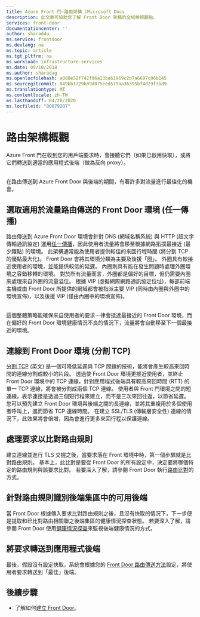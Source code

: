 ```yaml
---
title: Azure Front 門-路由架構 |Microsoft Docs
description: 此文章可協助您了解 Front Door 架構的全域檢視觀點。
services: front-door
documentationcenter: ''
author: sharad4u
ms.service: frontdoor
ms.devlang: na
ms.topic: article
ms.tgt_pltfrm: na
ms.workload: infrastructure-services
ms.date: 09/10/2018
ms.author: sharadag
ms.openlocfilehash: a088e52f742f96a13ba61969c2d7a6697c96b145
ms.sourcegitcommit: 849bb1729b89d075eed579aa36395bf4d29f3bd9
ms.translationtype: MT
ms.contentlocale: zh-TW
ms.lasthandoff: 04/28/2020
ms.locfileid: "80879287"
---
```

# <a name="routing-architecture-overview"></a>路由架構概觀

Azure Front 門在收到您的用戶端要求時，會接聽它們（如果已啟用快取），或將它們轉送到適當的應用程式後端（做為反向 proxy）。

</br>在路由傳送到 Azure Front Door 與後端的期間，有著許多對流量進行最佳化的機會。

## <a name="selecting-the-front-door-environment-for-traffic-routing-anycast"></a><a name = "anycast"></a>選取適用於流量路由傳送的 Front Door 環境 (任一傳播)

路由傳送到 Azure Front Door 環境會針對 DNS (網域名稱系統) 與 HTTP (超文字傳輸通訊協定) 運用[任一傳播](https://en.wikipedia.org/wiki/Anycast)，因此使用者流量將會移至根據網路拓撲最接近 (最少躍點) 的環境。 此架構通常能為使用者提供較佳的來回行程時間 (將分割 TCP 的優點最大化)。 Front Door 會將其環境分類為主要及後援「圈」。  外圈具有較接近使用者的環境，並能提供較低的延遲。  內圈則具有能在發生問題時處理外圈環境之容錯移轉的環境。 對於所有流量而言，外圈都是偏好的目標，但仍需要內圈來處理來自外圈的流量溢位。 根據 VIP (虛擬網際網路通訊協定位址)，每部前端主機或由 Front Door 所提供的網域都會被指派主要 VIP (同時由內圈與外圈中的環境宣佈)，以及後援 VIP (僅由內圈中的環境宣佈)。 

</br>這個整體策略能確保來自使用者的要求一律會抵達最接近的 Front Door 環境，而在偏好的 Front Door 環境健康情況不良的情況下，流量將會自動移至下一個最接近的環境。

## <a name="connecting-to-front-door-environment-split-tcp"></a><a name = "splittcp"></a>連線到 Front Door 環境 (分割 TCP)

[分割 TCP](https://en.wikipedia.org/wiki/Performance-enhancing_proxy) \(英文\) 是一個可降低延遲與 TCP 問題的技術，能將會產生較高來回時間的連線分割成較小的片段。  透過使 Front Door 環境更接近使用者，並終止 Front Door 環境中的 TCP 連線，針對應用程式後端具有較高來回時間 (RTT) 的單一 TCP 連線，將會被分割成兩個 TCP 連線。 使用者與 Front 門環境之間的短連線，表示連接是透過三個短行程來建立，而不是三次來回往返，以節省延遲。  您可以預先建立 Front Door 環境與後端之間的長連線，並將其重複用於多個使用者呼叫上，進而節省 TCP 連線時間。  在建立 SSL/TLS (傳輸層安全性) 連線的情況下，此效果將會倍增，因為會進行更多來回行程以保護連線。

## <a name="processing-request-to-match-a-routing-rule"></a>處理要求以比對路由規則
建立連線並進行 TLS 交握之後，當要求落在 Front 環境中時，第一個步驟就是比對路由規則。 基本上，此比對是要從 Front Door 的所有設定中，決定要將哪個特定的路由規則與該要求比對。 若要深入了解，請參閱 Front Door 執行[路由比對](front-door-route-matching.md)的方式。

## <a name="identifying-available-backends-in-the-backend-pool-for-the-routing-rule"></a>針對路由規則識別後端集區中的可用後端
當 Front Door 根據傳入要求比對路由規則之後，且沒有快取的情況下，下一步便是提取和已比對路由相關聯之後端集區的健康情況探查狀態。 若要深入了解，請參閱 Front Door 使用[健康情況探查](front-door-health-probes.md)來監視後端健康情況的方式。

## <a name="forwarding-the-request-to-your-application-backend"></a>將要求轉送到應用程式後端
最後，假設沒有設定快取，系統會根據您的 [Front Door 路由傳送方法](front-door-routing-methods.md)設定，將使用者要求轉送到「最佳」後端。

## <a name="next-steps"></a>後續步驟

- 了解如何[建立 Front Door](quickstart-create-front-door.md)。
